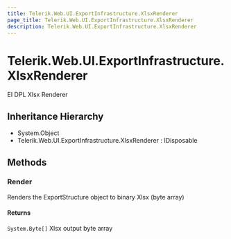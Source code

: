 ```yaml
---
title: Telerik.Web.UI.ExportInfrastructure.XlsxRenderer
page_title: Telerik.Web.UI.ExportInfrastructure.XlsxRenderer
description: Telerik.Web.UI.ExportInfrastructure.XlsxRenderer
---
```


# Telerik.Web.UI.ExportInfrastructure.XlsxRenderer

EI DPL Xlsx Renderer

## Inheritance Hierarchy

* System.Object
* Telerik.Web.UI.ExportInfrastructure.XlsxRenderer : IDisposable

## Methods

###  Render

Renders the ExportStructure object to binary Xlsx (byte array)

#### Returns

`System.Byte[]` Xlsx output byte array


